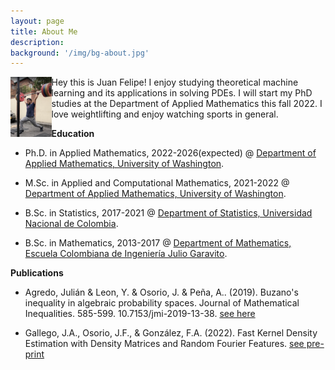 ```yaml
---
layout: page
title: About Me
description: 
background: '/img/bg-about.jpg'
---
```


<img style="float: left;" src="/img/about/meabout.jpeg" width="13%" height="13%"/>

Hey this is Juan Felipe! I enjoy studying theoretical machine learning and its applications in solving PDEs. I will start my PhD studies at the Department of Applied Mathematics this fall 2022. I love weightlifting and enjoy watching sports in general. 




**Education**

* Ph.D. in Applied Mathematics, 2022-2026(expected) @
[Department of Applied Mathematics, University of Washington](https://amath.washington.edu/).

* M.Sc. in Applied and Computational Mathematics, 2021-2022 @
 [Department of Applied Mathematics, University of Washington](https://amath.washington.edu/).

* B.Sc. in Statistics, 2017-2021 @ [Department of Statistics, Universidad Nacional de Colombia](http://ciencias.bogota.unal.edu.co/departamentos/departamento-de-estadistica/el-departamento/).

* B.Sc. in Mathematics, 2013-2017 @ [Department of Mathematics, Escuela Colombiana de Ingeniería Julio Garavito](https://www.escuelaing.edu.co/es/programas/matematicas/).



**Publications**

* Agredo, Julián & Leon, Y. & Osorio, J. & Peña, A.. (2019). Buzano's inequality in algebraic probability spaces. Journal of Mathematical Inequalities. 585-599. 10.7153/jmi-2019-13-38. [see here](http://jmi.ele-math.com/13-38/Buzano-s-inequality-in-algebraic-probability-spaces)

* Gallego, J.A., Osorio, J.F., & González, F.A. (2022). Fast Kernel Density Estimation with Density Matrices and Random Fourier Features. [see pre-print](https://arxiv.org/abs/2208.01206)

